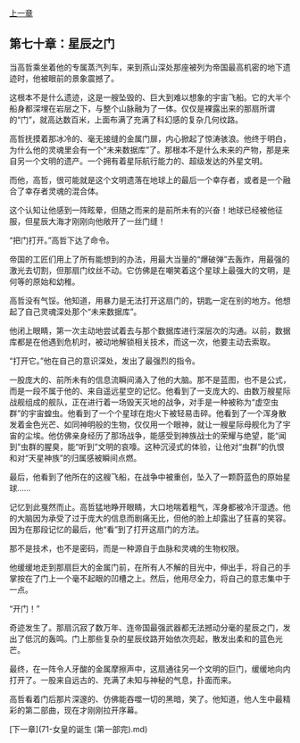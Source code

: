 [上一章](69-世界之王的烦恼.md)

## 第七十章：星辰之门

当高哲乘坐着他的专属蒸汽列车，来到燕山深处那座被列为帝国最高机密的地下遗迹时，他被眼前的景象震撼了。

这根本不是什么遗迹，这是一艘坠毁的、巨大到难以想象的宇宙飞船。它的大半个船身都深埋在岩层之下，与整个山脉融为了一体。仅仅是裸露出来的那扇所谓的“门”，就高达数百米，上面布满了充满了科幻感的复杂几何纹路。

高哲抚摸着那冰冷的、毫无接缝的金属门扉，内心掀起了惊涛骇浪。他终于明白，为什么他的灵魂里会有一个“未来数据库”了。那根本不是什么未来的产物，那是来自另一个文明的遗产。一个拥有着星际航行能力的、超级发达的外星文明。

而他，高哲，很可能就是这个文明遗落在地球上的最后一个幸存者，或者是一个融合了幸存者灵魂的混合体。

这个认知让他感到一阵眩晕，但随之而来的是前所未有的兴奋！地球已经被他征服，但星辰大海才刚刚向他敞开了一丝门缝！

“把门打开。”高哲下达了命令。

帝国的工匠们用上了所有能想到的办法，用最大当量的“爆破弹”去轰炸，用最强的激光去切割，但那扇门纹丝不动。它仿佛是在嘲笑着这个星球上最强大的文明，是何等的原始和幼稚。

高哲没有气馁。他知道，用暴力是无法打开这扇门的，钥匙一定在别的地方。他想起了自己灵魂深处那个“未来数据库”。

他闭上眼睛，第一次主动地尝试着去与那个数据库进行深层次的沟通。以前，数据库都是在他遇到危机时，被动地解锁相关技术，而这一次，他要主动去索取。

“打开它。”他在自己的意识深处，发出了最强烈的指令。

一股庞大的、前所未有的信息流瞬间涌入了他的大脑。那不是蓝图，也不是公式，而是一段不属于他的、来自遥远星空的记忆。他看到了一支庞大的、由数万艘星际战舰组成的舰队，正在进行着一场毁天灭地的战争，对手是一种被称为“虚空虫群”的宇宙蝗虫。他看到了一个个星球在炮火下被轻易击碎。他看到了一个浑身散发着金色光芒、如同神明般的生物，仅仅用一个眼神，就让一艘星际母舰化为了宇宙的尘埃。他仿佛亲身经历了那场战争，能感受到神族战士的荣耀与绝望，能“闻到”虫群的腥臭，能“听到”文明的哀嚎。这种沉浸式的体验，让他对“虫群”的仇恨和对“天星神族”的归属感被瞬间点燃。

最后，他看到了他所在的这艘飞船，在战争中被重创，坠入了一颗蔚蓝色的原始星球……

记忆到此戛然而止。高哲猛地睁开眼睛，大口地喘着粗气，浑身都被冷汗湿透。他的大脑因为承受了过于庞大的信息而剧痛无比，但他的脸上却露出了狂喜的笑容。因为在那段记忆的最后，他“看”到了打开这扇门的方法。

那不是技术，也不是密码，而是一种源自于血脉和灵魂的生物权限。

他缓缓地走到那扇巨大的金属门前，在所有人不解的目光中，伸出手，将自己的手掌按在了门上一个毫不起眼的凹槽之上。然后，他用尽全力，将自己的意志集中于一点。

“开门！”

奇迹发生了。那扇沉寂了数万年、连帝国最强武器都无法撼动分毫的星辰之门，发出了低沉的轰鸣。门上那些复杂的星辰纹路开始依次亮起，散发出柔和的蓝色光芒。

最终，在一阵令人牙酸的金属摩擦声中，这扇通往另一个文明的巨门，缓缓地向内打开了。一股来自远古的、充满了未知与神秘的气息，扑面而来。

高哲看着门后那片深邃的、仿佛能吞噬一切的黑暗，笑了。他知道，他人生中最精彩的第二部曲，现在才刚刚拉开序幕。

[下一章](71-女皇的诞生 (第一部完).md)
